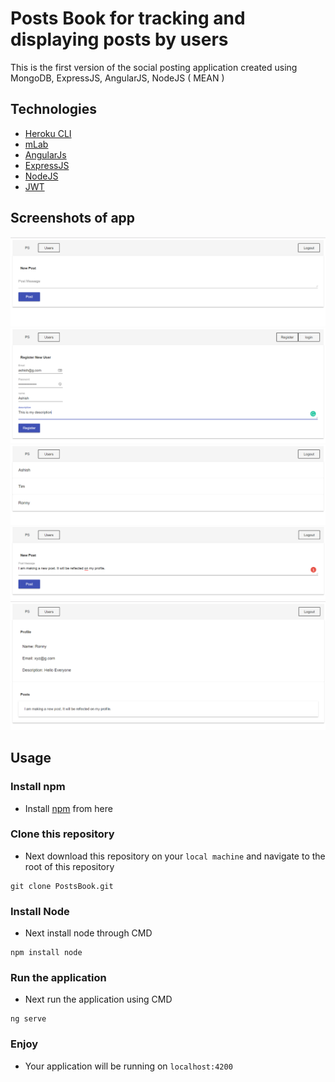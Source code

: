 # Posts Book for tracking and displaying posts by users

This is the first version of the social posting application created using MongoDB, ExpressJS, AngularJS, NodeJS ( MEAN )

## Technologies
- <a href="https://devcenter.heroku.com/articles/heroku-cli">Heroku CLI</a> <br />
- <a href="https://mlab.com/home">mLab</a> <br />
- <a href="https://angular.io/">AngularJs</a> <br />
- <a href="https://expressjs.com/">ExpressJS</a> <br />
- <a href="https://nodejs.org/en/" > NodeJS </a> <br />
- <a href="https://jwt.io/" > JWT </a> <br />

## Screenshots of app
<img src="./ss1.png?">
<img src="./ss2.png?">
<img src="./ss3.png?">
<img src="./ss4.png?">
<img src="./ss5.png?">

## Usage
### Install npm
- Install [npm](https://www.npmjs.com/get-npm) from here
### Clone this repository
- Next download this repository on your `local machine` and navigate to the root of this repository
```
git clone PostsBook.git
```
### Install Node
- Next install node through CMD
```
npm install node
```
### Run the application
- Next run the application using CMD
```
ng serve
```
### Enjoy
- Your application will be running on `localhost:4200`
